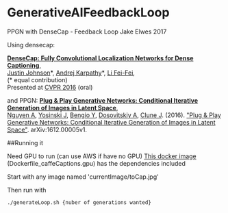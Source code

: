# GenerativeAIFeedbackLoop
PPGN with DenseCap - Feedback Loop
Jake Elwes 2017

Using densecap:

**[DenseCap: Fully Convolutional Localization Networks for Dense Captioning](http://cs.stanford.edu/people/karpathy/densecap/)**,
<br>
[Justin Johnson](http://cs.stanford.edu/people/jcjohns/)\*,
[Andrej Karpathy](http://cs.stanford.edu/people/karpathy/)\*,
[Li Fei-Fei](http://vision.stanford.edu/feifeili/),
<br>
(\* equal contribution)
<br>
Presented at [CVPR 2016](http://cvpr2016.thecvf.com/) (oral)

and PPGN:
**[Plug & Play Generative Networks: Conditional Iterative Generation of Images in Latent Space](http://www.evolvingai.org/ppgn)**,
<br>
[Nguyen A](http://anhnguyen.me), [Yosinski J](http://yosinski.com/), [Bengio Y](http://www-labs.iro.umontreal.ca/~bengioy/yoshua_en/), [Dosovitskiy A](http://lmb.informatik.uni-freiburg.de/people/dosovits/), [Clune J](http://jeffclune.com). (2016). ["Plug & Play Generative Networks: Conditional Iterative Generation of Images in Latent Space"](http://arxiv.org/abs/1612.00005v1). arXiv:1612.00005v1.

##Running it

Need GPU to run (can use AWS if have no GPU)
[This docker image](https://github.com/jakeelwes/dl-docker) (Dockerfile_caffeCaptions.gpu) has the dependencies included

Start with any image named 'currentImage/toCap.jpg'

Then run with
```
./generateLoop.sh {nuber of generations wanted}
```
